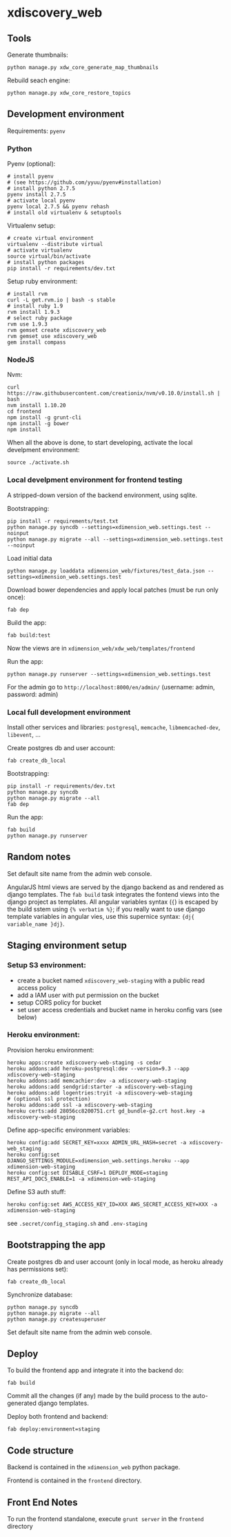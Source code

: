 # xdiscovery_web

## Tools

Generate thumbnails:

	python manage.py xdw_core_generate_map_thumbnails

Rebuild seach engine:

	python manage.py xdw_core_restore_topics


## Development environment

Requirements: `pyenv`


### Python

Pyenv (optional):

	# install pyenv
	# (see https://github.com/yyuu/pyenv#installation)
	# install python 2.7.5
	pyenv install 2.7.5
	# activate local pyenv
	pyenv local 2.7.5 && pyenv rehash
	# install old virtualenv & setuptools

Virtualenv setup:

	# create virtual environment
	virtualenv --distribute virtual
	# activate virtualenv
	source virtual/bin/activate
	# install python packages
	pip install -r requirements/dev.txt


Setup ruby environment:

    # install rvm
	curl -L get.rvm.io | bash -s stable
	# install ruby 1.9
	rvm install 1.9.3
	# select ruby package
	rvm use 1.9.3
	rvm gemset create xdiscovery_web
	rvm gemset use xdiscovery_web
    gem install compass


### NodeJS


Nvm:

    curl https://raw.githubusercontent.com/creationix/nvm/v0.10.0/install.sh | bash
    nvm install 1.10.20
    cd frontend
    npm install -g grunt-cli
    npm install -g bower
    npm install

When all the above is done, to start developing, activate the local develpment
environment:

	source ./activate.sh


### Local develpment environment for frontend testing

A stripped-down version of the backend environment, using sqlite.

Bootstrapping:

    pip install -r requirements/test.txt
    python manage.py syncdb --settings=xdimension_web.settings.test --noinput
    python manage.py migrate --all --settings=xdimension_web.settings.test --noinput

Load initial data

    python manage.py loaddata xdimension_web/fixtures/test_data.json --settings=xdimension_web.settings.test

Download bower dependencies and apply local patches (must be run only once):

    fab dep


Build the app:

    fab build:test

Now the views are in ``xdimension_web/xdw_web/templates/frontend``

Run the app:

    python manage.py runserver --settings=xdimension_web.settings.test


For the admin go to ``http://localhost:8000/en/admin/`` (username: admin, password: admin)


### Local full development environment

Install other services and libraries: ``postgresql``, ``memcache``, ``libmemcached-dev``, ``libevent``, ...

Create postgres db and user account:

    fab create_db_local

Bootstrapping:

    pip install -r requirements/dev.txt
    python manage.py syncdb
    python manage.py migrate --all
    fab dep

Run the app:

    fab build
    python manage.py runserver



## Random notes

Set default site name from the admin web console.

AngularJS html views are served by the django backend as and rendered as
django templates. The `fab build` task integrates the fontend views into the django project as templates. All angular variables syntax (`{`) is escaped by the
build sstem using `{% verbatim %}`; if you really want to use django template
variables in angular vies, use this supernice syntax: `{dj{ variable_name }dj}`.


## Staging environment setup


### Setup S3 environment:
 - create a bucket named ``xdiscovery_web-staging`` with a public read access policy
 - add a IAM user with put permission on the bucket
 - setup CORS policy for bucket
 - set user access credentials and bucket name in heroku config vars (see
   below)


### Heroku environment:

Provision heroku environment:

    heroku apps:create xdiscovery-web-staging -s cedar
    heroku addons:add heroku-postgresql:dev --version=9.3 --app xdiscovery-web-staging
    heroku addons:add memcachier:dev -a xdiscovery-web-staging
    heroku addons:add sendgrid:starter -a xdiscovery-web-staging
    heroku addons:add logentries:tryit -a xdiscovery-web-staging
    # (optional ssl protection)
    heroku addons:add ssl -a xdiscovery-web-staging
    heroku certs:add 28056cc8200751.crt gd_bundle-g2.crt host.key -a xdiscovery-web-staging

Define app-specific environment variables:

	heroku config:add SECRET_KEY=xxxx ADMIN_URL_HASH=secret -a xdiscovery-web_staging
    heroku config:set DJANGO_SETTINGS_MODULE=xdimension_web.settings.heroku --app xdimension-web-staging
    heroku config:set DISABLE_CSRF=1 DEPLOY_MODE=staging REST_API_DOCS_ENABLE=1 -a xdimension-web-staging


Define S3 auth stuff:

    heroku config:set AWS_ACCESS_KEY_ID=XXX AWS_SECRET_ACCESS_KEY=XXX -a xdimension-web-staging


see ``.secret/config_staging.sh`` and ``.env-staging``


## Bootstrapping the app

Create postgres db and user account (only in local mode, as heroku already
has permissions set):

    fab create_db_local

Synchronize database:

    python manage.py syncdb
    python manage.py migrate --all
    python manage.py createsuperuser

Set default site name from the admin web console.



## Deploy

To build the frontend app and integrate it into the backend do:

    fab build

Commit all the changes (if any) made by the build process to the
auto-generated django templates.

Deploy both frontend and backend:

    fab deploy:environment=staging



## Code structure

Backend is contained in the ``xdimension_web`` python package.

Frontend is contained in the ``frontend`` directory.


## Front End Notes

To run the frontend standalone, execute `grunt server` in the `frontend`
directory
